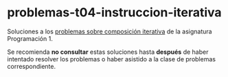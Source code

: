 # problemas-t04-instruccion-iterativa

Soluciones a los [problemas sobre composición iterativa](https://miguel-latre.github.io/transparencias/pbs-tema-04b-composicion-iterativa.pdf) de la asignatura Programación 1.
 
Se recomienda **no consultar** estas soluciones hasta **después** de haber intentado resolver los problemas o haber asistido a la clase de problemas correspondiente.
